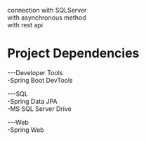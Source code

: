 connection with SQLServer  
with asynchronous method  
with rest api  

# Project Dependencies

---Developer Tools  
-Spring Boot DevTools  

---SQL  
-Spring Data JPA  
-MS SQL Server Drive  

---Web  
-Spring Web  
